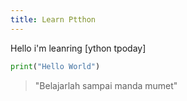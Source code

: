 ```yaml
---
title: Learn Ptthon
---
```


Hello i'm leanring [ython tpoday]

```python
print("Hello World")
```

> "Belajarlah sampai manda mumet" 